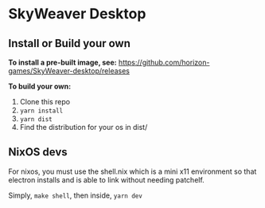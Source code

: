 SkyWeaver Desktop
=================

## Install or Build your own

**To install a pre-built image, see:** https://github.com/horizon-games/SkyWeaver-desktop/releases

**To build your own:**
1. Clone this repo
2. `yarn install`
3. `yarn dist`
4. Find the distribution for your os in dist/


## NixOS devs

For nixos, you must use the shell.nix which is a mini x11 environment so that electron installs
and is able to link without needing patchelf.

Simply, `make shell`, then inside, `yarn dev`
